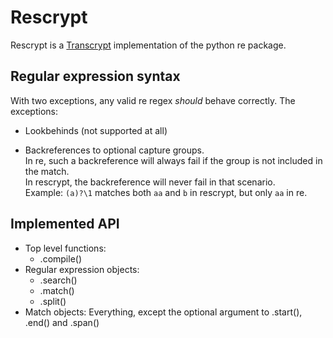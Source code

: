 # Rescrypt
Rescrypt is a [Transcrypt](http://transcrypt.org/) implementation of the python re package.

## Regular expression syntax
With two exceptions, any valid re regex _should_ behave correctly. The exceptions:

  - Lookbehinds (not supported at all)

  - Backreferences to optional capture groups.  
    In re, such a backreference will always fail if the group is not included in the match.  
    In rescrypt, the backreference will never fail in that scenario.  
    Example: `(a)?\1` matches both `aa` and `b` in rescrypt, but only `aa` in re.
 
## Implemented API

  - Top level functions:
    - .compile()
  - Regular expression objects:
    - .search()
    - .match()
    - .split()
  - Match objects:
    Everything, except the optional argument to .start(), .end() and .span()